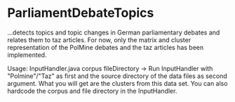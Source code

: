 # ParliamentDebateTopics
...detects topics and topic changes in German parliamentary debates and relates them to taz articles.
For now, only the matrix and cluster representation of the PolMine debates and the taz articles has been implemented.

Usage: InputHandler.java corpus fileDirectory
-> Run InputHandler with "Polmine"/"Taz" as first and the source directory of the data files as second argument. What you will get are the clusters from this data set.
You can also hardcode the corpus and file directory in the InputHandler. 
